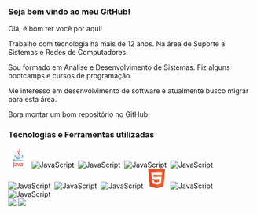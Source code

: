 ### Seja bem vindo ao meu GitHub!

Olá, é bom ter você por aqui!

Trabalho com tecnologia há mais de 12 anos. Na área de Suporte a Sistemas e Redes de Computadores.

Sou formado em Análise e Desenvolvimento de Sistemas. Fiz alguns bootcamps e cursos de programação.  

Me interesso em desenvolvimento de software e atualmente busco migrar para esta área. 

Bora montar um bom repositório no GitHub.



###  Tecnologias e Ferramentas utilizadas
<div>
  <img src="https://github.com/devicons/devicon/blob/master/icons/java/java-original-wordmark.svg" title="Java" alt="Java" width="40" height="40"/>&nbsp;
  <img src="https://cdn.jsdelivr.net/gh/devicons/devicon@latest/icons/spring/spring-original.svg" title="Spring" alt="JavaScript" width="40" height="40"/>&nbsp;  
  <img src="https://cdn.jsdelivr.net/gh/devicons/devicon@latest/icons/intellij/intellij-original.svg" title="Intellij" alt="JavaScript" width="40" height="40"/>&nbsp;
  <img src="https://cdn.jsdelivr.net/gh/devicons/devicon@latest/icons/vscode/vscode-original-wordmark.svg" title="VS Code" alt="JavaScript" width="40" height="40"/>&nbsp;
  <img src="https://cdn.jsdelivr.net/gh/devicons/devicon@latest/icons/eclipse/eclipse-original.svg" title="Eclipse" alt="JavaScript" width="40" height="40"/>&nbsp;
  <img src="https://cdn.jsdelivr.net/gh/devicons/devicon@latest/icons/postgresql/postgresql-original.svg" title="Postgre" alt="JavaScript" width="40" height="40"/>&nbsp;
  <img src="https://cdn.jsdelivr.net/gh/devicons/devicon@latest/icons/microsoftsqlserver/microsoftsqlserver-original-wordmark.svg" title="SQL Server" alt="JavaScript" width="40" height="40"/>&nbsp;
  <img src="https://cdn.jsdelivr.net/gh/devicons/devicon@latest/icons/postman/postman-original.svg" title="Postman" alt="JavaScript" width="40" height="40"/>&nbsp;
  <img src="https://github.com/devicons/devicon/blob/master/icons/html5/html5-original.svg" title="HTML5" alt="HTML" width="40" height="40"/>&nbsp;
  <img src="https://cdn.jsdelivr.net/gh/devicons/devicon@latest/icons/css3/css3-original.svg" title="JavaScript" alt="JavaScript" width="40" height="40"/>&nbsp;
  <img src="https://cdn.jsdelivr.net/gh/devicons/devicon@latest/icons/javascript/javascript-original.svg" title="JavaScript" alt="JavaScript" width="40" height="40"/>&nbsp;  
</div>



 <div align = "left">
<img height = "200em" src="https://github-readme-stats.vercel.app/api/top-langs/?username=DanielCastilhoNascimento&show_icons=true&theme=bear&count_private=true"/>
<img height = "200em" src="https://github-readme-stats.vercel.app/api?username=DanielCastilhoNascimento&show_icons=true&show_icons=true&theme=bear&count_private=true" />
</div>
